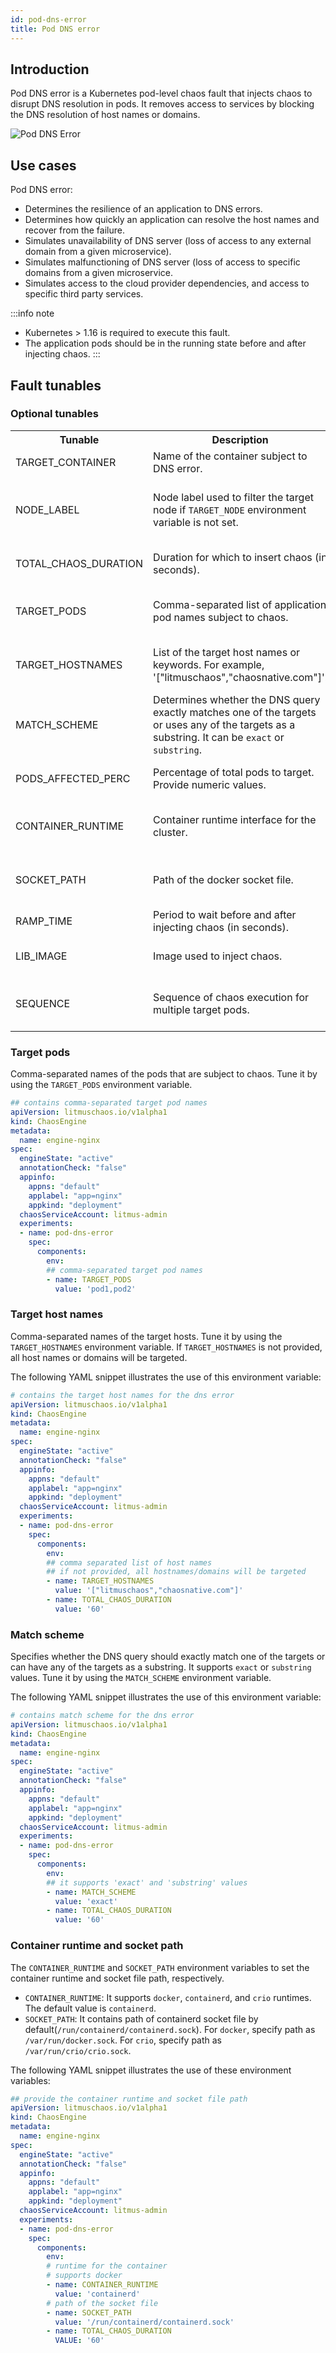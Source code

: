 ```yaml
---
id: pod-dns-error
title: Pod DNS error
---
```

## Introduction

Pod DNS error is a Kubernetes pod-level chaos fault that injects chaos to disrupt DNS resolution in pods. It removes access to services by blocking the DNS resolution of host names or domains.

![Pod DNS Error](./static/images/dns-chaos.png)


## Use cases

Pod DNS error:
- Determines the resilience of an application to DNS errors.
- Determines how quickly an application can resolve the host names and recover from the failure. 
- Simulates unavailability of DNS server (loss of access to any external domain from a given microservice).
- Simulates malfunctioning of DNS server (loss of access to specific domains from a given microservice.
- Simulates access to the cloud provider dependencies, and access to specific third party services.

:::info note
- Kubernetes > 1.16 is required to execute this fault.
- The application pods should be in the running state before and after injecting chaos.
:::


## Fault tunables
  <h3>Optional tunables</h3>
    <table>
      <tr>
        <th> Tunable </th>
        <th> Description  </th>
        <th> Notes </th>
      </tr>
      <tr>
        <td> TARGET_CONTAINER </td>
        <td> Name of the container subject to DNS error. </td>
        <td> None. For more information, go to <a href="https://developer.harness.io/docs/chaos-engineering/chaos-faults/kubernetes/pod/common-tunables-for-pod-faults#target-specific-container">target specific container</a></td>
      </tr>
      <tr>
        <td> NODE_LABEL </td>
        <td> Node label used to filter the target node if <code>TARGET_NODE</code> environment variable is not set. </td>
        <td> It is mutually exclusive with the <code>TARGET_NODE</code> environment variable. If both are provided, the fault uses <code>TARGET_NODE</code>. For more information, go to <a href="../node/common-tunables-for-node-faults#target-nodes-with-labels">node label.</a></td>
      </tr>
      <tr>
        <td> TOTAL_CHAOS_DURATION </td>
        <td> Duration for which to insert chaos (in seconds). </td>
        <td> Default: 60 s. For more information, go to <a href="https://developer.harness.io/docs/chaos-engineering/chaos-faults/common-tunables-for-all-faults#duration-of-the-chaos">duration of the chaos</a></td>
      </tr>
      <tr>
        <td> TARGET_PODS </td>
        <td> Comma-separated list of application pod names subject to chaos. </td>
        <td> If it is not provided, it selects target pods based on provided appLabels. For more information, go to <a href="https://developer.harness.io/docs/chaos-engineering/chaos-faults/kubernetes/pod/pod-dns-error#target-pods">target pods</a></td>
      </tr>
      <tr>
        <td> TARGET_HOSTNAMES </td>
        <td> List of the target host names or keywords. For example, '["litmuschaos","chaosnative.com"]'. </td>
        <td> If this is not provided, all host names/domains become the target. For more information, go to <a href="https://developer.harness.io/docs/chaos-engineering/chaos-faults/kubernetes/pod/pod-dns-error#target-host-names">target host names</a></td>
      </tr>
      <tr>
        <td> MATCH_SCHEME </td>
        <td> Determines whether the DNS query exactly matches one of the targets or uses any of the targets as a substring. It can be <code>exact</code> or <code>substring</code>. </td>
        <td> If this is not provided, it is set to <code>exact</code>. For more information, go to <a href="https://developer.harness.io/docs/chaos-engineering/chaos-faults/kubernetes/pod/pod-dns-error#match-scheme">match scheme</a></td>
      </tr>
      <tr>
        <td> PODS_AFFECTED_PERC </td>
        <td> Percentage of total pods to target. Provide numeric values. </td>
        <td> Default: 0 (corresponds to 1 replica). For more information, go to <a href="https://developer.harness.io/docs/chaos-engineering/chaos-faults/kubernetes/pod/common-tunables-for-pod-faults#pod-affected-percentage">pod affected percentage</a> </td>
      </tr>
      <tr>
        <td> CONTAINER_RUNTIME </td>
        <td> Container runtime interface for the cluster. </td>
        <td> Default: containerd. Supports docker, containerd and crio. For more information, go to <a href="https://developer.harness.io/docs/chaos-engineering/chaos-faults/kubernetes/pod/pod-dns-error#container-runtime-and-socket-path">container runtime</a> </td>
      </tr>
      <tr>
        <td> SOCKET_PATH </td>
        <td> Path of the docker socket file. </td>
        <td> Default: <code>/run/containerd/containerd.sock</code>. For more information, go to <a href="https://developer.harness.io/docs/chaos-engineering/chaos-faults/kubernetes/pod/pod-dns-error#container-runtime-and-socket-path">socket path</a> </td>
      </tr>
      <tr>
        <td> RAMP_TIME </td>
        <td> Period to wait before and after injecting chaos (in seconds). </td>
        <td> For example, 30 s. For more information, go to <a href="https://developer.harness.io/docs/chaos-engineering/chaos-faults/common-tunables-for-all-faults#ramp-time">ramp time</a></td>
      </tr>
      <tr>
        <td> LIB_IMAGE </td>
        <td> Image used to inject chaos. </td>
        <td> Default: <code>ubuntu:16.04</code>. For more information, go to <a href = "../common-tunables-for-all-faults#image-used-by-the-helper-pod">image used by the helper pod.</a></td>
      </tr>
      <tr>
        <td> SEQUENCE </td>
        <td> Sequence of chaos execution for multiple target pods. </td>
        <td> Default: parallel. Supports serial and parallel. For more information, go to <a href="https://developer.harness.io/docs/chaos-engineering/chaos-faults/common-tunables-for-all-faults#sequence-of-chaos-execution">sequence of chaos execution</a></td>
      </tr>
    </table>


### Target pods
Comma-separated names of the pods that are subject to chaos. Tune it by using the `TARGET_PODS` environment variable.

[embedmd]:# (./static/manifests/pod-dns-error/target-pods.yaml yaml)
```yaml
## contains comma-separated target pod names
apiVersion: litmuschaos.io/v1alpha1
kind: ChaosEngine
metadata:
  name: engine-nginx
spec:
  engineState: "active"
  annotationCheck: "false"
  appinfo:
    appns: "default"
    applabel: "app=nginx"
    appkind: "deployment"
  chaosServiceAccount: litmus-admin
  experiments:
  - name: pod-dns-error
    spec:
      components:
        env:
        ## comma-separated target pod names
        - name: TARGET_PODS
          value: 'pod1,pod2'
````

### Target host names

Comma-separated names of the target hosts. Tune it by using the `TARGET_HOSTNAMES` environment variable. If `TARGET_HOSTNAMES` is not provided, all host names or domains will be targeted. 

The following YAML snippet illustrates the use of this environment variable:

[embedmd]:# (./static/manifests/pod-dns-error/target-hostnames.yaml yaml)
```yaml
# contains the target host names for the dns error
apiVersion: litmuschaos.io/v1alpha1
kind: ChaosEngine
metadata:
  name: engine-nginx
spec:
  engineState: "active"
  annotationCheck: "false"
  appinfo:
    appns: "default"
    applabel: "app=nginx"
    appkind: "deployment"
  chaosServiceAccount: litmus-admin
  experiments:
  - name: pod-dns-error
    spec:
      components:
        env:
        ## comma separated list of host names
        ## if not provided, all hostnames/domains will be targeted
        - name: TARGET_HOSTNAMES
          value: '["litmuschaos","chaosnative.com"]'
        - name: TOTAL_CHAOS_DURATION
          value: '60'
```

### Match scheme

Specifies whether the DNS query should exactly match one of the targets or can have any of the targets as a substring. It supports `exact` or `substring` values. Tune it by using the `MATCH_SCHEME` environment variable. 

The following YAML snippet illustrates the use of this environment variable:

[embedmd]:# (./static/manifests/pod-dns-error/match-scheme.yaml yaml)
```yaml
# contains match scheme for the dns error
apiVersion: litmuschaos.io/v1alpha1
kind: ChaosEngine
metadata:
  name: engine-nginx
spec:
  engineState: "active"
  annotationCheck: "false"
  appinfo:
    appns: "default"
    applabel: "app=nginx"
    appkind: "deployment"
  chaosServiceAccount: litmus-admin
  experiments:
  - name: pod-dns-error
    spec:
      components:
        env:
        ## it supports 'exact' and 'substring' values
        - name: MATCH_SCHEME
          value: 'exact' 
        - name: TOTAL_CHAOS_DURATION
          value: '60'
```

### Container runtime and socket path

The `CONTAINER_RUNTIME` and `SOCKET_PATH` environment variables to set the container runtime and socket file path, respectively.

- `CONTAINER_RUNTIME`: It supports `docker`, `containerd`, and `crio` runtimes. The default value is `containerd`.
- `SOCKET_PATH`: It contains path of containerd socket file by default(`/run/containerd/containerd.sock`). For `docker`, specify path as `/var/run/docker.sock`. For `crio`, specify path as `/var/run/crio/crio.sock`.

The following YAML snippet illustrates the use of these environment variables:

[embedmd]:# (./static/manifests/pod-dns-error/container-runtime-and-socket-path.yaml yaml)
```yaml
## provide the container runtime and socket file path
apiVersion: litmuschaos.io/v1alpha1
kind: ChaosEngine
metadata:
  name: engine-nginx
spec:
  engineState: "active"
  annotationCheck: "false"
  appinfo:
    appns: "default"
    applabel: "app=nginx"
    appkind: "deployment"
  chaosServiceAccount: litmus-admin
  experiments:
  - name: pod-dns-error
    spec:
      components:
        env:
        # runtime for the container
        # supports docker
        - name: CONTAINER_RUNTIME
          value: 'containerd'
        # path of the socket file
        - name: SOCKET_PATH
          value: '/run/containerd/containerd.sock'
        - name: TOTAL_CHAOS_DURATION
          VALUE: '60'
```
